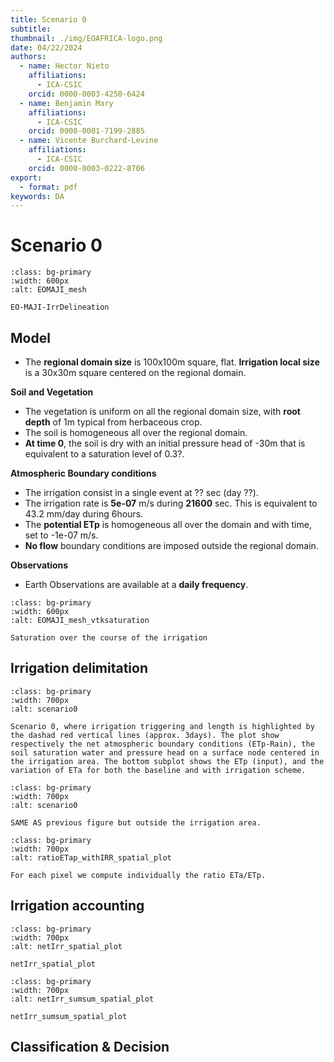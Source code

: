 ```yaml
---
title: Scenario 0
subtitle: 
thumbnail: ./img/EOAFRICA-logo.png
date: 04/22/2024
authors:
  - name: Hector Nieto
    affiliations:
      - ICA-CSIC
    orcid: 0000-0003-4250-6424
  - name: Benjamin Mary
    affiliations:
      - ICA-CSIC
    orcid: 0000-0001-7199-2885
  - name: Vicente Burchard-Levine
    affiliations:
      - ICA-CSIC
    orcid: 0000-0003-0222-8706
export: 
  - format: pdf
keywords: DA
---
```


# Scenario 0

```{figure} ../figures/EOMAJI_mesh.png
:class: bg-primary
:width: 600px
:alt: EOMAJI_mesh

EO-MAJI-IrrDelineation
```


## Model
- The **regional domain size** is 100x100m square, flat. **Irrigation local size** is a 30x30m square centered on the regional domain. 

**Soil and Vegetation**
- The vegetation is uniform on all the regional domain size, with **root depth** of 1m typical from herbaceous crop. 
- The soil is homogeneous all over the regional domain.
- **At time 0**, the soil is dry with an initial pressure head of -30m that is equivalent to a saturation level of 0.3?.

**Atmospheric Boundary conditions**
- The irrigation consist in a single event at ?? sec (day ??). 
- The irrigation rate is **5e-07** m/s during **21600** sec. This is equivalent to 43.2 mm/day during 6hours. 
- The **potential ETp** is homogeneous all over the domain and with time, set to -1e-07 m/s.
- **No flow** boundary conditions are imposed outside the regional domain.

**Observations**
- Earth Observations are available at a **daily frequency**. 

```{figure} ../figures/vtksaturation.gif
:class: bg-primary
:width: 600px
:alt: EOMAJI_mesh_vtksaturation

Saturation over the course of the irrigation
```

## Irrigation delimitation

```{figure} ../figures/scenario0/plot_1d_evol_irrArea.png
:class: bg-primary
:width: 700px
:alt: scenario0

Scenario 0, where irrigation triggering and length is highlighted by the dashad red vertical lines (approx. 3days). The plot show respectively the net atmospheric boundary conditions (ETp-Rain), the soil saturation water and pressure head on a surface node centered in the irrigation area. The bottom subplot shows the ETp (input), and the variation of ETa for both the baseline and with irrigation scheme.   
```


```{figure} ../figures/scenario0/plot_1d_evol_outArea.png
:class: bg-primary
:width: 700px
:alt: scenario0

SAME AS previous figure but outside the irrigation area.  
```


```{figure} ../figures/scenario0/ratioETap_withIRR_spatial_plot.png
:class: bg-primary
:width: 700px
:alt: ratioETap_withIRR_spatial_plot

For each pixel we compute individually the ratio ETa/ETp. 
```

## Irrigation accounting

```{figure} ../figures/scenario0/netIrr_spatial_plot.png
:class: bg-primary
:width: 700px
:alt: netIrr_spatial_plot

netIrr_spatial_plot
```



```{figure} ../figures/scenario0/netIrr_sumsum_spatial_plot.png
:class: bg-primary
:width: 700px
:alt: netIrr_sumsum_spatial_plot

netIrr_sumsum_spatial_plot
```

## Classification & Decision













